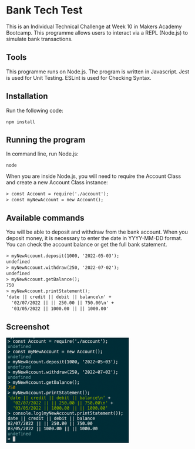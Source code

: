 # Bank Tech Test

This is an Individual Technical Challenge at Week 10 in Makers Academy Bootcamp. This programme allows users to interact via a REPL (Node.js) to simulate bank transactions.

## Tools
This programme runs on Node.js. 
The program is written in Javascript.
Jest is used for Unit Testing.
ESLint is used for Checking Syntax.

## Installation
Run the following code:
```
npm install
```
## Running the program
In command line, run Node.js:
```
node
```

When you are inside Node.js, you will need to require the Account Class and create a new Account Class instance:
```
> const Account = require('./account');
> const myNewAccount = new Account();
```

## Available commands
You will be able to deposit and withdraw from the bank account. When you deposit money, it is necessary to enter the date in YYYY-MM-DD format.
You can check the account balance or get the full bank statement.
```
> myNewAccount.deposit(1000, '2022-05-03');
undefined
> myNewAccount.withdraw(250, '2022-07-02');
undefined
> myNewAccount.getBalance();
750
> myNewAccount.printStatement();
'date || credit || debit || balance\n' +
  '02/07/2022 || || 250.00 || 750.00\n' +
  '03/05/2022 || 1000.00 || || 1000.00'
```
## Screenshot
![Screenshot](./screenshots/BankTechTest-Screenshot-1.png "Screenshot")